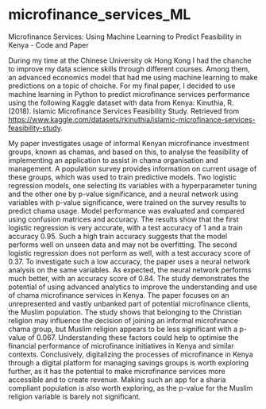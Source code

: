 # microfinance_services_ML
Microfinance Services: Using Machine Learning to Predict Feasibility in Kenya - Code and Paper 

During my time at the Chinese University ok Hong Kong I had the chanche to improve my data science skills through different courses. Among them, an advanced economics model that had me using machine learning to make predictions on a topic of choiche. For my final paper, I decided to use machine learning in Python to predict microfinance services performance using the following Kaggle dataset with data from Kenya: Kinuthia, R. (2018). Islamic Microfinance Services Feasibility Study. Retrieved from https://www.kaggle.com/datasets/rkinuthia/islamic-microfinance-services-feasibility-study. 

My paper investigates usage of informal Kenyan microfinance investment groups, known as chamas, and based on this, to analyse the feasibility of implementing an application to assist in chama organisation and management. A population survey provides information on current usage of these groups, which was used to train predictive models. Two logistic regression models, one selecting its variables with a hyperparameter tuning and the other one by p-value significance, and a neural network using variables with p-value significance, were trained on the survey results to predict chama usage. Model performance was evaluated and compared using confusion matrices and accuracy. The results show that the first logistic regression is very accurate, with a test accuracy of 1 and a train accuracy 0.95. Such a high train accuracy suggests that the model performs well on unseen data and may not be overfitting. The second logistic regression does not perform as well, with a test accuracy score of 0.37. To investigate such a low accuracy, the paper uses a neural network analysis on the same variables. As expected, the neural network performs much better, with an accuracy score of 0.84. The study demonstrates the potential of using advanced analytics to improve the understanding and use of chama microfinance services in Kenya. The paper focuses on an unrepresented and vastly unbanked part of potential microfinance clients, the Muslim population. The study shows that belonging to the Christian religion may influence the decision of joining an informal microfinance chama group, but Muslim religion appears to be less significant with a p-value of 0.067. Understanding these factors could help to optimise the financial performance of microfinance initiatives in Kenya and similar contexts. Conclusively, digitalizing the processes of microfinance in Kenya through a digital platform for managing savings groups is worth exploring further, as it has the potential to make microfinance services more accessible and to create revenue. Making such an app for a sharia compliant population is also worth exploring, as the p-value for the Muslim religion variable is barely not significant.
